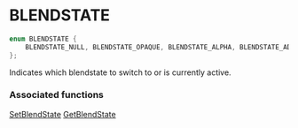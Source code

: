 # BLENDSTATE

```c++
enum BLENDSTATE {
    BLENDSTATE_NULL, BLENDSTATE_OPAQUE, BLENDSTATE_ALPHA, BLENDSTATE_ADDITIVE, BLENDSTATE_COUNT
};
```

Indicates which blendstate to switch to or is currently active.


### Associated functions
[SetBlendState](../Functions/SetBlendState.md)
[GetBlendState](../Functions/GetBlendState.md)

